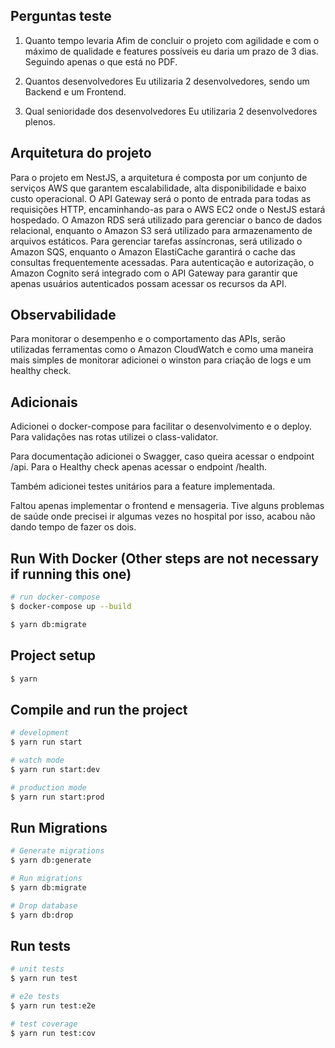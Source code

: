 ## Perguntas teste

1. Quanto tempo levaria
Afim de concluir o projeto com agilidade e com o máximo de qualidade e features possíveis eu daria um prazo de 3 dias. 
Seguindo apenas o que está no PDF.

2. Quantos desenvolvedores
Eu utilizaria 2 desenvolvedores, sendo um Backend e um Frontend.

3. Qual senioridade dos desenvolvedores
Eu utilizaria 2 desenvolvedores plenos.

## Arquitetura do projeto

Para o projeto em NestJS, a arquitetura é composta por um conjunto de serviços AWS que garantem escalabilidade, 
alta disponibilidade e baixo custo operacional. O API Gateway será o ponto de entrada para todas as requisições HTTP,
encaminhando-as para o AWS EC2 onde o NestJS estará hospedado. 
O Amazon RDS será utilizado para gerenciar o banco de dados relacional, enquanto o Amazon S3 será utilizado para armazenamento 
de arquivos estáticos. Para gerenciar tarefas assíncronas, será utilizado o Amazon SQS, enquanto o Amazon ElastiCache garantirá 
o cache das consultas frequentemente acessadas. Para autenticação e autorização, o Amazon Cognito será integrado com o API Gateway 
para garantir que apenas usuários autenticados possam acessar os recursos da API.

## Observabilidade

Para monitorar o desempenho e o comportamento das APIs, serão utilizadas ferramentas como o Amazon CloudWatch e como uma maneira mais simples
de monitorar adicionei o winston para criação de logs e um healthy check.

## Adicionais

Adicionei o docker-compose para facilitar o desenvolvimento e o deploy.
Para validações nas rotas utilizei o class-validator.

Para documentação adicionei o Swagger, caso queira acessar o endpoint /api.
Para o Healthy check apenas acessar o endpoint /health.

Também adicionei testes unitários para a feature implementada.

Faltou apenas implementar o frontend e mensageria. Tive alguns problemas de saúde onde precisei ir algumas vezes no hospital por isso, 
acabou não dando tempo de fazer os dois.

## Run With Docker (Other steps are not necessary if running this one)
```bash
# run docker-compose
$ docker-compose up --build

$ yarn db:migrate

```

## Project setup

```bash
$ yarn
```

## Compile and run the project

```bash
# development
$ yarn run start

# watch mode
$ yarn run start:dev

# production mode
$ yarn run start:prod
```

## Run Migrations

```bash
# Generate migrations
$ yarn db:generate

# Run migrations
$ yarn db:migrate

# Drop database
$ yarn db:drop
```

## Run tests

```bash
# unit tests
$ yarn run test

# e2e tests
$ yarn run test:e2e

# test coverage
$ yarn run test:cov
```
